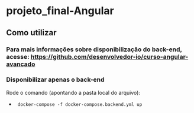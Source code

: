 # projeto_final-Angular

## Como utilizar

### Para mais informações sobre disponibilização do back-end, acesse: https://github.com/desenvolvedor-io/curso-angular-avancado

### Disponibilizar apenas o back-end
Rode o comando (apontando a pasta local do arquivo):  
- ` docker-compose -f docker-compose.backend.yml up` 